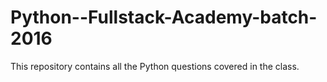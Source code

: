 # Python--Fullstack-Academy-batch-2016


 This repository contains all the Python questions covered in the class.
